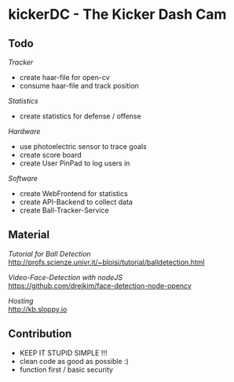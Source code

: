 # kickerDC - The Kicker Dash Cam


## Todo

*Tracker*  
- create haar-file for open-cv
- consume haar-file and track position

*Statistics*    
- create statistics for defense / offense

*Hardware*
- use photoelectric sensor to trace goals
- create score board
- create User PinPad to log users in

*Software*
- create WebFrontend for statistics
- create API-Backend to collect data
- create Ball-Tracker-Service



## Material

*Tutorial for Ball Detection*    
http://profs.scienze.univr.it/~bloisi/tutorial/balldetection.html

*Video-Face-Detection with nodeJS*    
https://github.com/drejkim/face-detection-node-opencv

*Hosting*  
http://kb.sloppy.io

## Contribution

- KEEP IT STUPID SIMPLE !!!
- clean code as good as possible :)
- function first / basic security 

